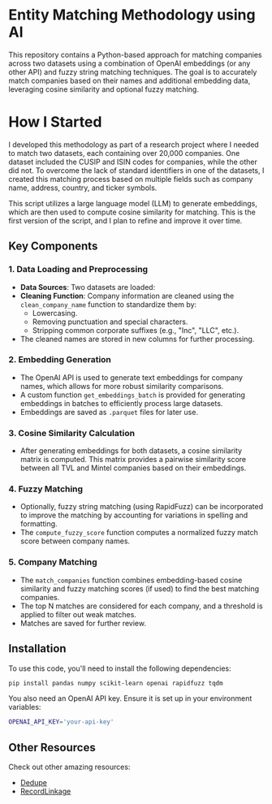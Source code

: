 # Entity Matching Methodology using AI

This repository contains a Python-based approach for matching companies across two datasets using a combination of OpenAI embeddings (or any other API) and fuzzy string matching techniques. The goal is to accurately match companies based on their names and additional embedding data, leveraging cosine similarity and optional fuzzy matching.

# How I Started

I developed this methodology as part of a research project where I needed to match two datasets, each containing over 20,000 companies. One dataset included the CUSIP and ISIN codes for companies, while the other did not. To overcome the lack of standard identifiers in one of the datasets, I created this matching process based on multiple fields such as company name, address, country, and ticker symbols.

This script utilizes a large language model (LLM) to generate embeddings, which are then used to compute cosine similarity for matching. This is the first version of the script, and I plan to refine and improve it over time.

## Key Components

### 1. **Data Loading and Preprocessing**
   - **Data Sources**: Two datasets are loaded:
   - **Cleaning Function**: Company information are cleaned using the `clean_company_name` function to standardize them by:
     - Lowercasing.
     - Removing punctuation and special characters.
     - Stripping common corporate suffixes (e.g., "Inc", "LLC", etc.).
   - The cleaned names are stored in new columns for further processing.

### 2. **Embedding Generation**
   - The OpenAI API is used to generate text embeddings for company names, which allows for more robust similarity comparisons.
   - A custom function `get_embeddings_batch` is provided for generating embeddings in batches to efficiently process large datasets.
   - Embeddings are saved as `.parquet` files for later use.

### 3. **Cosine Similarity Calculation**
   - After generating embeddings for both datasets, a cosine similarity matrix is computed. This matrix provides a pairwise similarity score between all TVL and Mintel companies based on their embeddings.

### 4. **Fuzzy Matching**
   - Optionally, fuzzy string matching (using RapidFuzz) can be incorporated to improve the matching by accounting for variations in spelling and formatting.
   - The `compute_fuzzy_score` function computes a normalized fuzzy match score between company names.

### 5. **Company Matching**
   - The `match_companies` function combines embedding-based cosine similarity and fuzzy matching scores (if used) to find the best matching companies.
   - The top N matches are considered for each company, and a threshold is applied to filter out weak matches.
   - Matches are saved for further review.

## Installation

To use this code, you'll need to install the following dependencies:

```bash
pip install pandas numpy scikit-learn openai rapidfuzz tqdm
```

You also need an OpenAI API key. Ensure it is set up in your environment variables:
```bash
OPENAI_API_KEY='your-api-key'
```
## Other Resources

Check out other amazing resources:
- [Dedupe](https://github.com/dedupeio/dedupe)
- [RecordLinkage](https://recordlinkage.readthedocs.io/en/latest/)
